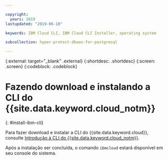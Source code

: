 ```yaml
---

copyright:
  years: 2019
lastupdated: "2019-06-10"

keywords: IBM Cloud CLI, IBM Cloud CLI Installer, operating system

subcollection: hyper-protect-dbaas-for-postgresql

---
```


{:external: target="_blank" .external}
{:shortdesc: .shortdesc}
{:screen: .screen}
{:codeblock: .codeblock}


# Fazendo download e instalando a CLI do {{site.data.keyword.cloud_notm}}
{: #install-ibm-cli}

Para fazer download e instalar a CLI do {{site.data.keyword.cloud}}, consulte [Introdução à CLI do {{site.data.keyword.cloud_notm}}](/docs/cli?topic=cloud-cli-getting-started).

Após a instalação ser concluída, o comando `ibmcloud` estará disponível em seu console do sistema.
